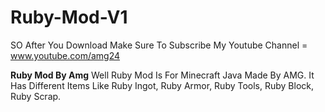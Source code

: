 # Ruby-Mod-V1
SO After You Download Make Sure To Subscribe My Youtube Channel = www.youtube.com/amg24

**Ruby Mod By Amg**
Well Ruby Mod Is For Minecraft Java Made By AMG. It Has Different Items Like Ruby Ingot, Ruby Armor, Ruby Tools, Ruby Block, Ruby Scrap. 

